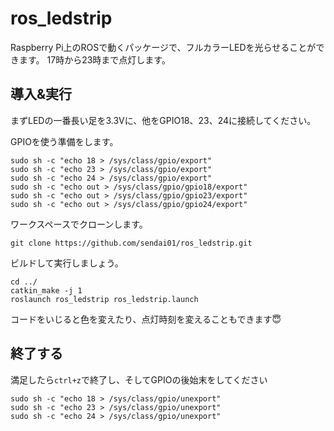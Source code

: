 # ros_ledstrip
Raspberry Pi上のROSで動くパッケージで、フルカラーLEDを光らせることができます。
17時から23時まで点灯します。
## 導入&実行
まずLEDの一番長い足を3.3Vに、他をGPIO18、23、24に接続してください。

GPIOを使う準備をします。

```
sudo sh -c "echo 18 > /sys/class/gpio/export"
sudo sh -c "echo 23 > /sys/class/gpio/export"
sudo sh -c "echo 24 > /sys/class/gpio/export"
sudo sh -c "echo out > /sys/class/gpio/gpio18/export"
sudo sh -c "echo out > /sys/class/gpio/gpio23/export"
sudo sh -c "echo out > /sys/class/gpio/gpio24/export"
```

ワークスペースでクローンします。

```
git clone https://github.com/sendai01/ros_ledstrip.git
```

ビルドして実行しましょう。

```
cd ../
catkin_make -j 1
roslaunch ros_ledstrip ros_ledstrip.launch
```

コードをいじると色を変えたり、点灯時刻を変えることもできます😇

## 終了する

満足したら`ctrl+z`で終了し、そしてGPIOの後始末をしてください

```
sudo sh -c "echo 18 > /sys/class/gpio/unexport"
sudo sh -c "echo 23 > /sys/class/gpio/unexport"
sudo sh -c "echo 24 > /sys/class/gpio/unexport"
```

